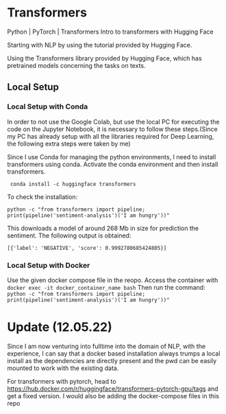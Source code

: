 # Transformers

Python | PyTorch | Transformers 
Intro to transformers with Hugging Face

Starting with NLP by using the tutorial provided by Hugging Face.

Using the Transformers library provided by Hugging Face, which has pretrained models concerning the tasks on texts. 


## Local Setup

### Local Setup with Conda

In order to not use the Google Colab, but use the local PC for executing the code on the Jupyter Notebook, it is necessary to follow these steps.(Since my PC has already setup with all the libraries required for Deep Learning, the following extra steps were taken by me)

Since I use Conda for managing the python environments, I need to install transformers using conda. Activate the conda environment and then install transformers.
  
` conda install -c huggingface transformers`

To check the installation:

`python -c "from transformers import pipeline; print(pipeline('sentiment-analysis')('I am hungry'))"`

This downloads a model of around 268 Mb in size for prediction the sentiment. 
The following output is obtained:

`[{'label': 'NEGATIVE', 'score': 0.9992780685424805}]`

### Local Setup with Docker 

Use the given docker compose file in the reopo.
Access the container with `docker exec -it docker_container_name bash` 
Then run the command:
`python -c "from transformers import pipeline; print(pipeline('sentiment-analysis')('I am hungry'))"`

# Update (12.05.22)
Since I am now venturing into fulltime into the domain of NLP, with the experience, I can say that a docker based installation always trumps a local install as the dependencies are directly present and the pwd can be easily mounted to work with the existing data.

For transformers with pytorch, head to https://hub.docker.com/r/huggingface/transformers-pytorch-gpu/tags and get a fixed version.
I would also be adding the docker-compose files in this repo
